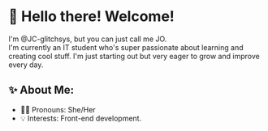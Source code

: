 # 👋 Hello there! Welcome!



I'm @JC-glitchsys, but you can just call me JO.  
I'm currently an IT student who's super passionate about learning and creating cool stuff. I'm just starting out but very eager to grow and improve every day.

## ✨ About Me:
- 💁‍♀️ Pronouns: She/Her  
- 💡 Interests: Front-end development.
